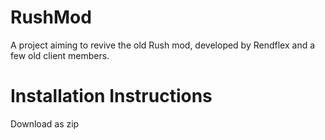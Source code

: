 # RushMod
A project aiming to revive the old Rush mod, developed by Rendflex and a few old client members.

# Installation Instructions
Download as zip
